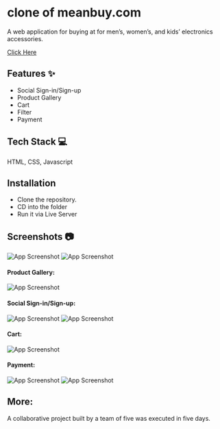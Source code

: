 # clone of meanbuy.com


A web application for buying at for men’s, women’s, and kids’ electronics accessories.


[Click Here](https://meanbuy2022.netlify.app/)
## Features ✨

- Social Sign-in/Sign-up
- Product Gallery
- Cart
- Filter
- Payment
## Tech Stack 💻

HTML, CSS, Javascript


## Installation

- Clone the repository.
- CD into the folder
- Run it via Live Server 

## Screenshots 📷

![App Screenshot](https://i.imgur.com/XKcMfWT.png)
![App Screenshot](https://i.imgur.com/383NZf8.png)

#### Product Gallery:
![App Screenshot](https://i.imgur.com/4zhVT1C.png)

#### Social Sign-in/Sign-up:
![App Screenshot](https://i.imgur.com/6i7Qtch.png)
![App Screenshot](https://i.imgur.com/Tc8s12J.png)

#### Cart:
![App Screenshot](https://i.imgur.com/v8M4mSg.png)

#### Payment:
![App Screenshot](https://i.imgur.com/75WpIDi.png)
![App Screenshot](https://i.imgur.com/yW6EtPi.png)
## More:

A collaborative project built by a team of five was executed in five days.
